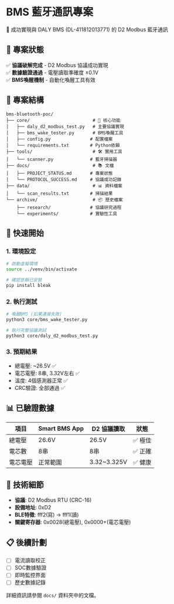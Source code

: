 # BMS 藍牙通訊專案

🔋 成功實現與 DALY BMS (DL-411812013771) 的 D2 Modbus 藍牙通訊

## 🎯 專案狀態

✅ **協議破解完成** - D2 Modbus 協議成功實現  
✅ **數據驗證通過** - 電壓讀取準確度 ±0.1V  
✅ **BMS喚醒機制** - 自動化喚醒工具有效  

## 📁 專案結構

```
bms-bluetooth-poc/
├── core/                        # 🔧 核心功能
│   ├── daly_d2_modbus_test.py   # 主要協議實現
│   ├── bms_wake_tester.py       # BMS喚醒工具  
│   ├── config.py               # 配置檔案
│   └── requirements.txt        # Python依賴
├── tools/                       # 🛠️ 實用工具
│   └── scanner.py              # 藍牙掃描器
├── docs/                        # 📚 文檔
│   ├── PROJECT_STATUS.md       # 專案狀態
│   └── PROTOCOL_SUCCESS.md     # 協議成功記錄
├── data/                        # 📊 資料檔案
│   └── scan_results.txt        # 掃描結果
└── archive/                     # 📦 歷史檔案
    ├── research/               # 協議研究過程
    └── experiments/            # 實驗性工具
```

## 🚀 快速開始

### 1. 環境設定
```bash
# 啟動虛擬環境
source ../venv/bin/activate

# 確認依賴已安裝
pip install bleak
```

### 2. 執行測試
```bash
# 喚醒BMS (如果連接失敗)
python3 core/bms_wake_tester.py

# 執行完整協議測試
python3 core/daly_d2_modbus_test.py
```

### 3. 預期結果
- 總電壓: ~26.5V ✅
- 電芯電壓: 8串, 3.32V左右 ✅  
- 溫度: 4個感測器正常 ✅
- CRC驗證: 全部通過 ✅

## 📊 已驗證數據

| 項目 | Smart BMS App | D2 協議讀取 | 狀態 |
|------|---------------|-------------|------|
| 總電壓 | 26.6V | 26.5V | ✅ 極佳 |
| 電芯數 | 8串 | 8串 | ✅ 正確 |
| 電芯電壓 | 正常範圍 | 3.32~3.325V | ✅ 健康 |

## 🔧 技術細節

- **協議**: D2 Modbus RTU (CRC-16)
- **設備地址**: 0xD2  
- **BLE特徵**: fff2(寫) → fff1(讀)
- **關鍵寄存器**: 0x0028(總電壓), 0x0000+(電芯電壓)

## 📋 後續計劃

- [ ] 電流讀取校正
- [ ] SOC數據驗證  
- [ ] 即時監控界面
- [ ] 歷史數據記錄

詳細資訊請參閱 `docs/` 資料夾中的文檔。